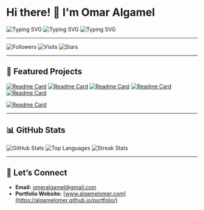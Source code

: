 # Hi there! 👋 I'm Omar Algamel

![Typing SVG](https://readme-typing-svg.herokuapp.com?font=Fira+Code&size=25&pause=1000&color=36BCF7&width=555&lines=web+developer+%7C+full+stack;app+development+%7C+Flutter)
![Typing SVG](https://readme-typing-svg.herokuapp.com?font=Fira+Code&size=25&pause=1000&color=36BCF7&width=555&lines=AI+Developer+%7C+Object+Detection+Expert;Self-Driving+Car+%7C+object+detection+etc.)
![Typing SVG](https://readme-typing-svg.herokuapp.com?font=Fira+Code&size=25&pause=1000&color=36BCF7&width=555&lines=embedded+system+expert+%7C+Iot;Arduino+%7C+RPI+%7C+custom+boards+%7C+micro+controller)

---

![Followers](https://img.shields.io/github/followers/algamelomer?style=social)
![Visits](https://komarev.com/ghpvc/?username=algamelomer&color=blue)
![Stars](https://img.shields.io/github/stars/algamelomer?style=social)

---

## 🚀 Featured Projects



[![Readme Card](https://github-readme-stats.vercel.app/api/pin/?username=algamelomer&repo=Mediapipe-tflite-object-detection-&theme=radical)](https://github.com/algamelomer/Mediapipe-tflite-object-detection-)
[![Readme Card](https://github-readme-stats.vercel.app/api/pin/?username=algamelomer&repo=self-driving-car&theme=radical)](https://github.com/algamelomer/self-driving-car)
[![Readme Card](https://github-readme-stats.vercel.app/api/pin/?username=algamelomer&repo=Mlebuu&theme=radical)](https://github.com/algamelomer/Mlebuu)
[![Readme Card](https://github-readme-stats.vercel.app/api/pin/?username=algamelomer&repo=EgyTech-Team-Project-PHP&theme=radical)](https://github.com/algamelomer/EgyTech-Team-Project-PHP)
[![Readme Card](https://github-readme-stats.vercel.app/api/pin/?username=algamelomer&repo=smart-parking-comp.-vision-&theme=radical)](https://github.com/algamelomer/smart-parking-comp.-vision-)


[![Readme Card](https://github-readme-stats.vercel.app/api/pin/?username=algamelomer&repo=yolov8-detection&theme=radical)](https://github.com/algamelomer/yolov8-detection)

---

## 📊 GitHub Stats

![GitHub Stats](https://github-readme-stats.vercel.app/api?username=algamelomer&show_icons=true&theme=radical)
![Top Languages](https://github-readme-stats.vercel.app/api/top-langs/?username=algamelomer&layout=compact&theme=radical)
![Streak Stats](https://github-readme-streak-stats.herokuapp.com/?user=algamelomer&theme=radical)

---

## 🤝 Let’s Connect

- **Email:** [omeralgamel@gmail.com](mailto:omeralgamel@gmail.com)  
- **Portfolio Website:** [www.algamelomer.com](https://algamelomer.github.io/portfolio/)  
